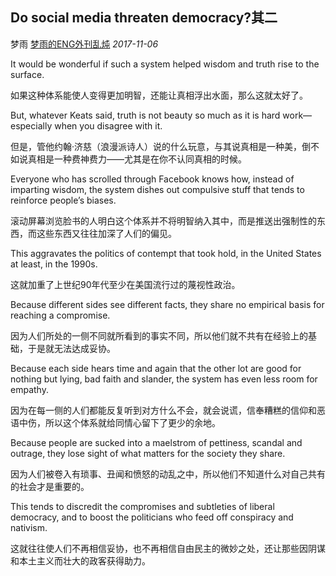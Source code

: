 ## Do social media threaten democracy?其二

梦雨 [梦雨的ENG外刊乱炖](javascript:void(0);) *2017-11-06*

It would be wonderful if such a system helped wisdom and truth rise to the surface.

如果这种体系能使人变得更加明智，还能让真相浮出水面，那么这就太好了。

But, whatever Keats said, truth is not beauty so much as it is hard work—especially when you disagree with it.

但是，管他约翰·济慈（浪漫派诗人）说的什么玩意，与其说真相是一种美，倒不如说真相是一种费神费力——尤其是在你不认同真相的时候。

Everyone who has scrolled through Facebook knows how, instead of imparting wisdom, the system dishes out compulsive stuff that tends to reinforce people’s biases.

滚动屏幕浏览脸书的人明白这个体系并不将明智纳入其中，而是推送出强制性的东西，而这些东西又往往加深了人们的偏见。

 

This aggravates the politics of contempt that took hold, in the United States at least, in the 1990s.

这就加重了上世纪90年代至少在美国流行过的蔑视性政治。

Because different sides see different facts, they share no empirical basis for reaching a compromise.

因为人们所处的一侧不同就所看到的事实不同，所以他们就不共有在经验上的基础，于是就无法达成妥协。

 Because each side hears time and again that the other lot are good for nothing but lying, bad faith and slander, the system has even less room for empathy.

因为在每一侧的人们都能反复听到对方什么不会，就会说谎，信奉糟糕的信仰和恶语中伤，所以这个体系就给同情心留下了更少的余地。

Because people are sucked into a maelstrom of pettiness, scandal and outrage, they lose sight of what matters for the society they share.

因为人们被卷入有琐事、丑闻和愤怒的动乱之中，所以他们不知道什么对自己共有的社会才是重要的。

This tends to discredit the compromises and subtleties of liberal democracy, and to boost the politicians who feed off conspiracy and nativism.

这就往往使人们不再相信妥协，也不再相信自由民主的微妙之处，还让那些因阴谋和本土主义而壮大的政客获得助力。









